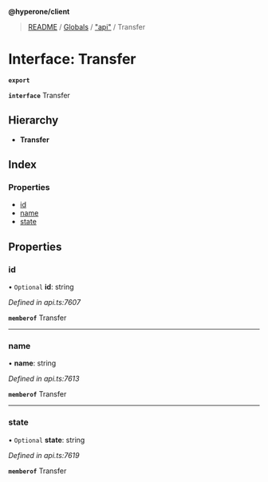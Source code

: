 **@hyperone/client**

> [README](../README.md) / [Globals](../globals.md) / ["api"](../modules/_api_.md) / Transfer

# Interface: Transfer

**`export`** 

**`interface`** Transfer

## Hierarchy

* **Transfer**

## Index

### Properties

* [id](_api_.transfer.md#id)
* [name](_api_.transfer.md#name)
* [state](_api_.transfer.md#state)

## Properties

### id

• `Optional` **id**: string

*Defined in api.ts:7607*

**`memberof`** Transfer

___

### name

•  **name**: string

*Defined in api.ts:7613*

**`memberof`** Transfer

___

### state

• `Optional` **state**: string

*Defined in api.ts:7619*

**`memberof`** Transfer
